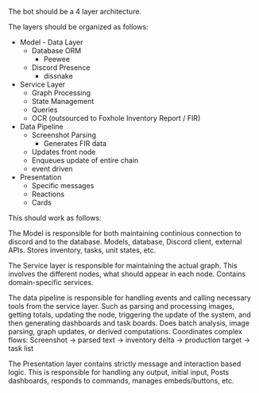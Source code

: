 
The bot should be a 4 layer architecture.

The layers should be organized as follows:

* Model - Data Layer
  * Database ORM
    * Peewee
  * Discord Presence
    * dissnake
* Service Layer
  * Graph Processing
  * State Management
  * Queries
  * OCR (outsourced to Foxhole Inventory Report / FIR)
* Data Pipeline
  * Screenshot Parsing
    * Generates FIR data
  * Updates front node
  * Enqueues update of entire chain
  * event driven
* Presentation
  * Specific messages
  * Reactions
  * Cards


This should work as follows:

The Model is responsible for both maintaining continious connection to discord and to the database. Models, database, Discord client, external APIs. Stores inventory, tasks, unit states, etc.

The Service layer is responsible for maintaining the actual graph. This involves the different nodes, 
what should appear in each node. Contains domain-specific services.

The data pipeline is responsible for handling events and calling necessary tools from the service layer. Such as parsing and processing images, getting totals, updating the node, triggering the update of the system, and then generating dashboards and task boards. Does batch analysis, image parsing, graph updates, or derived computations.  Coordinates complex flows: Screenshot → parsed text → inventory delta → production target → task list

The Presentation layer contains strictly message and interaction based logic. This is responsible for handling any output, initial input, Posts dashboards, responds to commands, manages embeds/buttons, etc.

